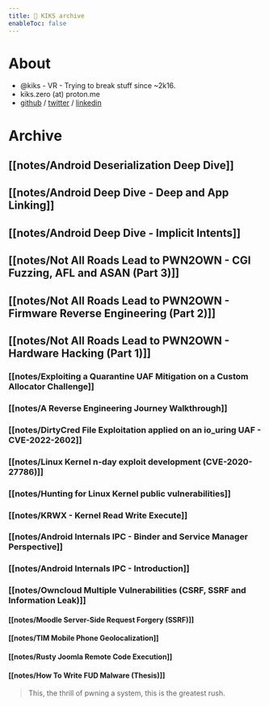 ```yaml
---
title: 👾 KIKS archive
enableToc: false
---
```


# About
- @kiks - VR - Trying to break stuff since ~2k16.
- kiks.zero (at) proton.me
- [github](https://github.com/kiks7) / [twitter](https://twitter.com/kiks7_7) / [linkedin](https://linkedin.com/in/alessandro-groppo-1a0429146)

# Archive

## [[notes/Android Deserialization Deep Dive]]

## [[notes/Android Deep Dive - Deep and App Linking]]

## [[notes/Android Deep Dive - Implicit Intents]]

## [[notes/Not All Roads Lead to PWN2OWN - CGI Fuzzing, AFL and ASAN (Part 3)]]

## [[notes/Not All Roads Lead to PWN2OWN - Firmware Reverse Engineering (Part 2)]]

## [[notes/Not All Roads Lead to PWN2OWN - Hardware Hacking (Part 1)]]

### [[notes/Exploiting a Quarantine UAF Mitigation on a Custom Allocator Challenge]]

### [[notes/A Reverse Engineering Journey Walkthrough]]

### [[notes/DirtyCred File Exploitation applied on an io_uring UAF - CVE-2022-2602]]

### [[notes/Linux Kernel n-day exploit development (CVE-2020-27786)]]

### [[notes/Hunting for Linux Kernel public vulnerabilities]]

### [[notes/KRWX - Kernel Read Write Execute]]

### [[notes/Android Internals IPC - Binder and Service Manager Perspective]]

### [[notes/Android Internals IPC - Introduction]]

### [[notes/Owncloud Multiple Vulnerabilities (CSRF, SSRF and Information Leak)]]

#### [[notes/Moodle Server-Side Request Forgery (SSRF)]]

#### [[notes/TIM Mobile Phone Geolocalization]]

#### [[notes/Rusty Joomla Remote Code Execution]]

#### [[notes/How To Write FUD Malware (Thesis)]]

>This, the thrill of pwning a system, this is the greatest rush.